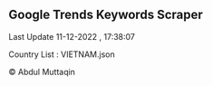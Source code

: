 

## Google Trends Keywords Scraper 
 
Last Update 11-12-2022 , 17:38:07

Country List :
VIETNAM.json



© Abdul Muttaqin 
